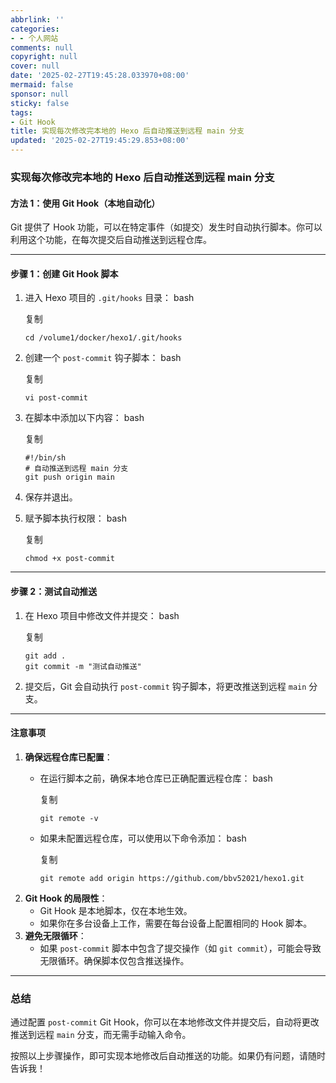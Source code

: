 ```yaml
---
abbrlink: ''
categories:
- - 个人网站
comments: null
copyright: null
cover: null
date: '2025-02-27T19:45:28.033970+08:00'
mermaid: false
sponsor: null
sticky: false
tags:
- Git Hook
title: 实现每次修改完本地的 Hexo 后自动推送到远程 main 分支
updated: '2025-02-27T19:45:29.853+08:00'
---
```

### **实现每次修改完本地的 Hexo 后自动推送到远程 main 分支**

#### **方法 1：使用 Git Hook（本地自动化）**

Git 提供了 Hook 功能，可以在特定事件（如提交）发生时自动执行脚本。你可以利用这个功能，在每次提交后自动推送到远程仓库。

---

#### **步骤 1：创建 Git Hook 脚本**

1. 进入 Hexo 项目的 `.git/hooks` 目录：
   bash

   复制

   ```
   cd /volume1/docker/hexo1/.git/hooks
   ```
2. 创建一个 `post-commit` 钩子脚本：
   bash

   复制

   ```
   vi post-commit
   ```
3. 在脚本中添加以下内容：
   bash

   复制

   ```
   #!/bin/sh
   # 自动推送到远程 main 分支
   git push origin main
   ```
4. 保存并退出。
5. 赋予脚本执行权限：
   bash

   复制

   ```
   chmod +x post-commit
   ```

---

#### **步骤 2：测试自动推送**

1. 在 Hexo 项目中修改文件并提交：
   bash

   复制

   ```
   git add .
   git commit -m "测试自动推送"
   ```
2. 提交后，Git 会自动执行 `post-commit` 钩子脚本，将更改推送到远程 `main` 分支。

---

#### **注意事项**

1. **确保远程仓库已配置**：
   * 在运行脚本之前，确保本地仓库已正确配置远程仓库：
     bash

     复制

     ```
     git remote -v
     ```
   * 如果未配置远程仓库，可以使用以下命令添加：
     bash

     复制

     ```
     git remote add origin https://github.com/bbv52021/hexo1.git
     ```
2. **Git Hook 的局限性**：
   * Git Hook 是本地脚本，仅在本地生效。
   * 如果你在多台设备上工作，需要在每台设备上配置相同的 Hook 脚本。
3. **避免无限循环**：
   * 如果 `post-commit` 脚本中包含了提交操作（如 `git commit`），可能会导致无限循环。确保脚本仅包含推送操作。

---

### **总结**

通过配置 `post-commit` Git Hook，你可以在本地修改文件并提交后，自动将更改推送到远程 `main` 分支，而无需手动输入命令。

按照以上步骤操作，即可实现本地修改后自动推送的功能。如果仍有问题，请随时告诉我！

